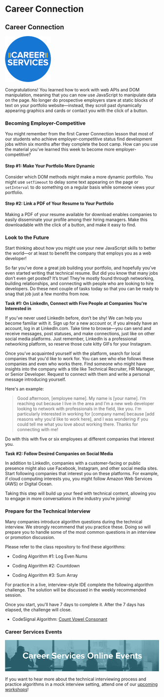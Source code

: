 # Career Connection

## Career Connection

![Career Services Logo](./assets/cs_logo.png)

Congratulations! You learned how to work with web APIs and DOM manipulation, meaning that you can now use JavaScript to manipulate data on the page. No longer do prospective employers stare at static blocks of text on your portfolio website&mdash;instead, they scroll past dynamically appearing graphics and cards or contact you with the click of a button.

### Becoming Employer-Competitive

You might remember from the first Career Connection lesson that most of our students who achieve employer-competitive status find development jobs within six months after they complete the boot camp. How can you use the material you’ve learned this week to become more employer-competitive?

#### Step #1: Make Your Portfolio More Dynamic

Consider which DOM methods might make a more dynamic portfolio. You might use `setTimeout` to delay some text appearing on the page or `setInterval` to do something on a regular basis while someone views your portfolio.

#### Step #2: Link a PDF of Your Resume to Your Portfolio

Making a PDF of your resume available for download enables companies to easily disseminate your profile among their hiring managers. Make this downloadable with the click of a button, and make it easy to find.

### Look to the Future

Start thinking about how you might use your new JavaScript skills to better the world&mdash;or at least to benefit the company that employs you as a web developer! 

So far you’ve done a great job building your portfolio, and hopefully you’ve even started writing that technical resume. But did you know that many jobs don’t even get posted? It’s true! They’re mostly found through networking, building relationships, and connecting with people who are looking to hire developers. Do these next couple of tasks today so that you can be ready to snag that job just a few months from now.

**Task #1: On LinkedIn, Connect with Five People at Companies You're Interested in**

If you’ve never used LinkedIn before, don’t be shy! We can help you become familiar with it. Sign up for a new account or, if you already have an account, log in at LinkedIn.com. Take time to browse&mdash;you can send and receive messages, post statuses, and make connections, just like on other social media platforms. Just remember, LinkedIn is a professional networking platform, so reserve those cute kitty GIFs for your Instagram.

Once you’ve acquainted yourself with the platform, search for local companies that you'd like to work for. You can see who else follows these companies and even who works there. Find someone who might have insights into the company with a title like Technical Recruiter, HR Manager, or Senior Developer. Request to connect with them and write a personal message introducing yourself. 

Here's an example:

> Good afternoon, [employee name]. My name is [your name]. I’m reaching out because I live in the area and I’m a new web developer looking to network with professionals in the field, like you. I'm particularly interested in working for [company name] because [add reasons why you'd like to work here], and I was wondering if you could tell me what you love about working there. Thanks for connecting with me!

Do with this with five or six employees at different companies that interest you.

**Task #2: Follow Desired Companies on Social Media**

In addition to LinkedIn, companies with a customer-facing or public presence might also use Facebook, Instagram, and other social media sites. Start following companies that interest you on these platforms. For example, if cloud computing interests you, you might follow Amazon Web Services (AWS) or Digital Ocean.

Taking this step will build up your feed with technical content, allowing you to engage in more conversations in the industry you’re joining!

### Prepare for the Technical Interview

Many companies introduce algorithm questions during the technical interview. We strongly recommend that you practice these. Doing so will prepare you to handle some of the most common questions in an interview or promotion discussion. 

Please refer to the class repository to find these algorithms:

-   Coding Algorithm #1: Log Even Nums

-   Coding Algorithm #2: Countdown

-   Coding Algorithm #3: Sum Array

For practice in a live, interview-style IDE complete the following algorithm challenge. The solution will be discussed in the weekly recommended session.

Once you start, you'll have 7 days to complete it. After the 7 days has elapsed, the challenge will close.

- CodeSignal Algorithm: [Count Vowel Consonant](https://app.codesignal.com/public-test/YvSg9mctHApfLBuMH/qBHxbHRS4Yghf8)

### Career Services Events 

![Career Services online events logo](./assets/online-events.png)

If you want to hear more about the technical interviewing process and practice algorithms in a mock interview setting, attend one of our [upcoming workshops](https://careerservicesonlineevents.splashthat.com/)!
